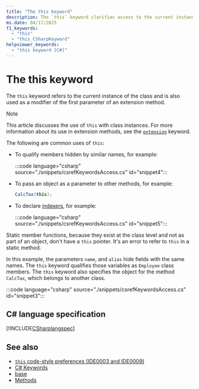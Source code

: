 ```yaml
---
title: "The this keyword"
description: The `this` keyword clarifies access to the current instance of a type, or declares an indexer on the type.
ms.date: 04/17/2025
f1_keywords: 
  - "this"
  - "this_CSharpKeyword"
helpviewer_keywords: 
  - "this keyword [C#]"
---
```

# The this keyword

The `this` keyword refers to the current instance of the class and is also used as a modifier of the first parameter of an extension method.

> [!NOTE]
> This article discusses the use of `this` with class instances. For more information about its use in extension methods, see the [`extension`](./extension.md) keyword.

The following are common uses of `this`:

- To qualify members hidden by similar names, for example:

  :::code language="csharp" source="./snippets/csrefKeywordsAccess.cs" id="snippet4":::

- To pass an object as a parameter to other methods, for example:

  ```csharp
  CalcTax(this);
  ```

- To declare [indexers](../../programming-guide/indexers/index.md), for example:

  :::code language="csharp" source="./snippets/csrefKeywordsAccess.cs" id="snippet5":::

Static member functions, because they exist at the class level and not as part of an object, don't have a `this` pointer. It's an error to refer to `this` in a static method.

In this example, the parameters `name`, and `alias` hide fields with the same names. The `this` keyword qualifies those variables as `Employee` class members. The `this` keyword also specifies the object for the method `CalcTax`, which belongs to another class.

:::code language="csharp" source="./snippets/csrefKeywordsAccess.cs" id="snippet3":::

## C# language specification

[!INCLUDE[CSharplangspec](~/includes/csharplangspec-md.md)]

## See also

- [`this` code-style preferences (IDE0003 and IDE0009)](../../../fundamentals/code-analysis/style-rules/ide0003-ide0009.md)
- [C# Keywords](index.md)
- [base](base.md)
- [Methods](../../programming-guide/classes-and-structs/methods.md)
